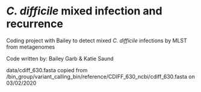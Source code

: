 # _C. difficile_ mixed infection and recurrence
Coding project with Bailey to detect mixed _C. difficile_ infections by MLST from metagenomes 

Code written by: Bailey Garb & Katie Saund

data/cdiff_630.fasta copied from /bin_group/variant_calling_bin/reference/CDIFF_630_ncbi/cdiff_630.fasta on 03/02/2020

